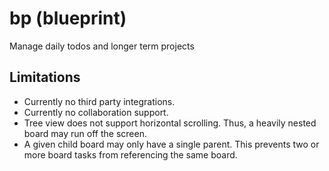 # bp (blueprint)

Manage daily todos and longer term projects

## Limitations

* Currently no third party integrations.
* Currently no collaboration support.
* Tree view does not support horizontal scrolling. Thus, a heavily nested board may run off the screen.
* A given child board may only have a single parent. This prevents two or more board tasks from referencing the same board.
